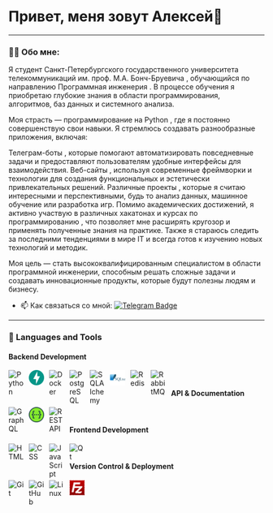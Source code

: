 
# Привет, меня зовут Алексей👋

---

### :man_technologist: Обо мне:

Я студент Санкт-Петербургского государственного университета телекоммуникаций им. проф. М.А. Бонч-Бруевича , обучающийся по направлению Программная инженерия . В процессе обучения я приобретаю глубокие знания в области программирования, алгоритмов, баз данных и системного анализа.

Моя страсть — программирование на Python , где я постоянно совершенствую свои навыки. Я стремлюсь создавать разнообразные приложения, включая:

  Телеграм-боты , которые помогают автоматизировать повседневные задачи и предоставляют пользователям удобные интерфейсы для взаимодействия.
  Веб-сайты , используя современные фреймворки и технологии для создания функциональных и эстетически привлекательных решений.
  Различные проекты , которые я считаю интересными и перспективными, будь то анализ данных, машинное обучение или разработка игр.
Помимо академических достижений, я активно участвую в различных хакатонах и курсах по программированию , что позволяет мне расширять кругозор и применять полученные знания на практике. Также я стараюсь следить за последними тенденциями в мире IT и всегда готов к изучению новых технологий и методик.

Моя цель — стать высококвалифицированным специалистом в области программной инженерии, способным решать сложные задачи и создавать инновационные продукты, которые будут полезны людям и бизнесу.

- :mailbox: Как связаться со мной: [![Telegram Badge](https://img.shields.io/badge/-AlexGoodman-blue?style=flat&logo=Telegram&logoColor=white)](https://t.me/AlexGood_man)

---

### 🧰 Languages and Tools

#### Backend Development
<img align="left" alt="Python" width="30px" style="padding-right:10px;" src="https://cdn.jsdelivr.net/gh/devicons/devicon/icons/python/python-plain.svg" />
<img align="left" alt="FastAPI" width="30px" style="padding-right:10px;" src="https://github.com/devicons/devicon/blob/master/icons/fastapi/fastapi-original.svg" />
<img align="left" alt="Docker" width="30px" style="padding-right:10px;" src="https://cdn.jsdelivr.net/gh/devicons/devicon/icons/docker/docker-original.svg" />
<img align="left" alt="PostgreSQL" width="30px" style="padding-right:10px;" src="https://cdn.jsdelivr.net/gh/devicons/devicon/icons/postgresql/postgresql-original.svg" />
<img align="left" alt="SQLAlchemy" width="30px" style="padding-right:10px;" src="https://www.sqlalchemy.org/img/sqla_logo.png" />
<img align="left" alt="SQLite" width="30px" style="padding-right:10px;" src="https://github.com/devicons/devicon/blob/master/icons/sqlite/sqlite-original-wordmark.svg" />
<img align="left" alt="Redis" width="30px" style="padding-right:10px;" src="https://cdn.jsdelivr.net/gh/devicons/devicon/icons/redis/redis-original.svg" />
<img align="left" alt="RabbitMQ" width="30px" style="padding-right:10px;" src="https://cdn.jsdelivr.net/gh/devicons/devicon/icons/rabbitmq/rabbitmq-original.svg" />

<br/>

#### API & Documentation
<img align="left" alt="GraphQL" width="30px" style="padding-right:10px;" src="https://cdn.jsdelivr.net/gh/devicons/devicon/icons/graphql/graphql-plain.svg" />
<img align="left" alt="Swagger" width="30px" style="padding-right:10px;" src="https://github.com/devicons/devicon/blob/master/icons/swagger/swagger-original.svg" />
<img align="left" alt="REST API" width="30px" style="padding-right:10px;" src="https://icon-library.com/images/rest-api-icon/rest-api-icon-24.jpg" />

<br/>

#### Frontend Development
<img align="left" alt="HTML" width="30px" style="padding-right:10px;" src="https://cdn.jsdelivr.net/gh/devicons/devicon/icons/html5/html5-plain.svg" />
<img align="left" alt="CSS" width="30px" style="padding-right:10px;" src="https://cdn.jsdelivr.net/gh/devicons/devicon/icons/css3/css3-plain.svg" />
<img align="left" alt="JavaScript" width="30px" style="padding-right:10px;" src="https://cdn.jsdelivr.net/gh/devicons/devicon/icons/javascript/javascript-original.svg" />
<img align="left" alt="Qt" width="30px" style="padding-right:10px;" src="https://cdn.jsdelivr.net/gh/devicons/devicon/icons/qt/qt-original.svg" />

<br/>

#### Version Control & Deployment
<img align="left" alt="Git" width="30px" style="padding-right:10px;" src="https://cdn.jsdelivr.net/gh/devicons/devicon/icons/git/git-original.svg" />
<img align="left" alt="GitHub" width="30px" style="padding-right:10px;" src="https://cdn.jsdelivr.net/gh/devicons/devicon/icons/github/github-original.svg" />
<img align="left" alt="Linux" width="30px" style="padding-right:10px;" src="https://cdn.jsdelivr.net/gh/devicons/devicon/icons/linux/linux-original.svg" />
<img align="left" alt="FileZilla" width="30px" style="padding-right:10px;" src="https://github.com/devicons/devicon/blob/master/icons/filezilla/filezilla-original.svg" />

<br/>

